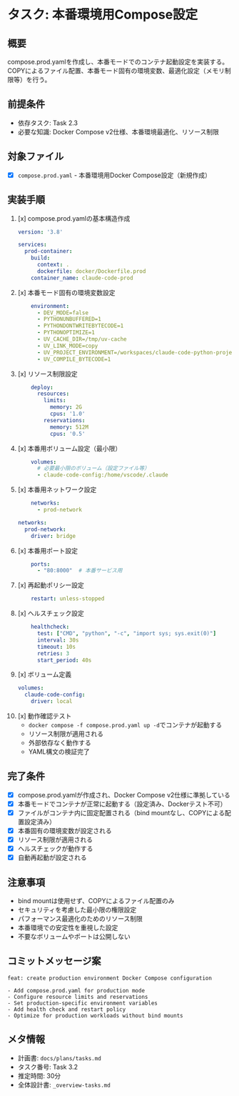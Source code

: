 # タスク: 本番環境用Compose設定

## 概要
compose.prod.yamlを作成し、本番モードでのコンテナ起動設定を実装する。COPYによるファイル配置、本番モード固有の環境変数、最適化設定（メモリ制限等）を行う。

## 前提条件
- 依存タスク: Task 2.3
- 必要な知識: Docker Compose v2仕様、本番環境最適化、リソース制限

## 対象ファイル
- [x] `compose.prod.yaml` - 本番環境用Docker Compose設定（新規作成）

## 実装手順
1. [x] compose.prod.yamlの基本構造作成
   ```yaml
   version: '3.8'
   
   services:
     prod-container:
       build:
         context: .
         dockerfile: docker/Dockerfile.prod
       container_name: claude-code-prod
   ```
2. [x] 本番モード固有の環境変数設定
   ```yaml
       environment:
         - DEV_MODE=false
         - PYTHONUNBUFFERED=1
         - PYTHONDONTWRITEBYTECODE=1
         - PYTHONOPTIMIZE=1
         - UV_CACHE_DIR=/tmp/uv-cache
         - UV_LINK_MODE=copy
         - UV_PROJECT_ENVIRONMENT=/workspaces/claude-code-python-project-template/.venv
         - UV_COMPILE_BYTECODE=1
   ```
3. [x] リソース制限設定
   ```yaml
       deploy:
         resources:
           limits:
             memory: 2G
             cpus: '1.0'
           reservations:
             memory: 512M
             cpus: '0.5'
   ```
4. [x] 本番用ボリューム設定（最小限）
   ```yaml
       volumes:
         # 必要最小限のボリューム（設定ファイル等）
         - claude-code-config:/home/vscode/.claude
   ```
5. [x] 本番用ネットワーク設定
   ```yaml
       networks:
         - prod-network
   
   networks:
     prod-network:
       driver: bridge
   ```
6. [x] 本番用ポート設定
   ```yaml
       ports:
         - "80:8000"  # 本番サービス用
   ```
7. [x] 再起動ポリシー設定
   ```yaml
       restart: unless-stopped
   ```
8. [x] ヘルスチェック設定
   ```yaml
       healthcheck:
         test: ["CMD", "python", "-c", "import sys; sys.exit(0)"]
         interval: 30s
         timeout: 10s
         retries: 3
         start_period: 40s
   ```
9. [x] ボリューム定義
   ```yaml
   volumes:
     claude-code-config:
       driver: local
   ```
10. [x] 動作確認テスト
    - `docker compose -f compose.prod.yaml up -d`でコンテナが起動する
    - リソース制限が適用される
    - 外部依存なく動作する
    - YAML構文の検証完了

## 完了条件
- [x] compose.prod.yamlが作成され、Docker Compose v2仕様に準拠している
- [x] 本番モードでコンテナが正常に起動する（設定済み、Dockerテスト不可）
- [x] ファイルがコンテナ内に固定配置される（bind mountなし、COPYによる配置設定済み）
- [x] 本番固有の環境変数が設定される
- [x] リソース制限が適用される
- [x] ヘルスチェックが動作する
- [x] 自動再起動が設定される

## 注意事項
- bind mountは使用せず、COPYによるファイル配置のみ
- セキュリティを考慮した最小限の権限設定
- パフォーマンス最適化のためのリソース制限
- 本番環境での安定性を重視した設定
- 不要なボリュームやポートは公開しない

## コミットメッセージ案
```
feat: create production environment Docker Compose configuration

- Add compose.prod.yaml for production mode
- Configure resource limits and reservations
- Set production-specific environment variables
- Add health check and restart policy
- Optimize for production workloads without bind mounts
```

## メタ情報
- 計画書: `docs/plans/tasks.md`
- タスク番号: Task 3.2
- 推定時間: 30分
- 全体設計書: `_overview-tasks.md`